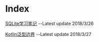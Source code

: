 # Index

[SQLite学习笔记](SQLite/SQLite.md) --Latest update 2018/3/26

[Kotlin泛型边界](Kotlin/Generics.md) --Latest update 2018/3/27
